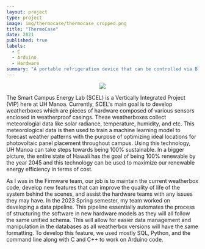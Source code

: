 ```yaml
---
layout: project
type: project
image: img/thermocase/thermocase_cropped.png
title: "ThermoCase"
date: 2021
published: true
labels:
  - C
  - Arduino
  - Hardware
summary: "A portable refrigeration device that can be controlled via Bluetooth"
---
```

<p align="center">
<img class="img-fluid" src="..img/thermocase/thermocase_cropped.png">
</p>


The Smart Campus Energy Lab (SCEL) is a Vertically Integrated Project (VIP) here at UH Manoa. Currently, SCEL's main goal is to develop weatherboxes which are pieces of hardware composed of various sensors enclosed in weatherproof casings. These weatherboxes collect meteorologial data like solar radiance, temperature, humidity, and etc. This meteorological data is then used to train a machine learning model to forecast weather patterns with the purpose of optimizing ideal locations for photovoltaic panel placement throughout campus. Using this technology, UH Manoa can take steps towards being 100% sustainable. In a bigger picture, the entire state of Hawaii has the goal of being 100% renewable by the year 2045 and this technology can be used to maximize our renewable energy efficiency in terms of cost. 

As I was in the Firmware team, our job is to maintain the current weatherbox code, develop new features that can improve the quality of life of the system behind the scenes, and assist the hardware teams with any issues they may have. In the 2023 Spring semester, my team worked on developing a data pipeline. This pipeline essentially automates the process of structuring the software in new hardware models as they will all follow the same unified schema. This will allow for easier data management and manipulation in the databases as all weatherbox versions will have the same formatting. To develop this feature, we used mostly SQL, Python, and the command line along with C and C++ to work on Arduino code.
